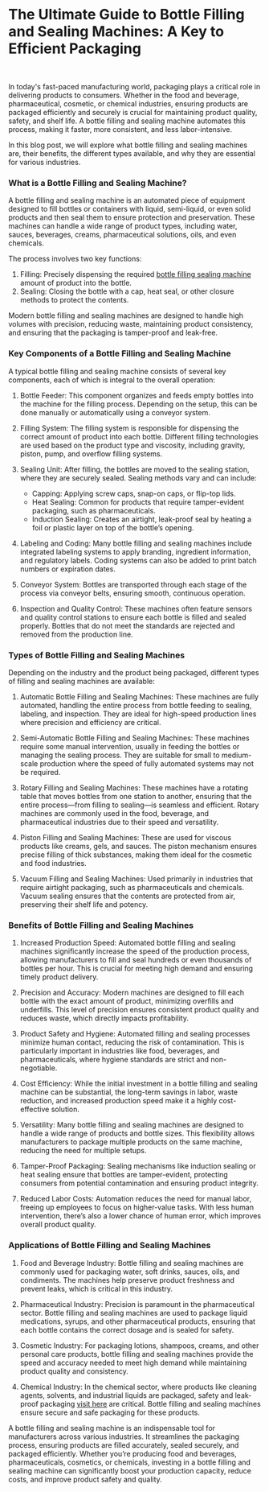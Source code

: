 <p><!-- x-tinymce/html --></p>
<h1>&nbsp;</h1>
<!-- x-tinymce/html -->
<h1>The Ultimate Guide to Bottle Filling and Sealing Machines: A Key to Efficient Packaging</h1>
<p>&nbsp;</p>
<p>In today's fast-paced manufacturing world, packaging plays a critical role in delivering products to consumers. Whether in the food and beverage, pharmaceutical, cosmetic, or chemical industries, ensuring products are packaged efficiently and securely is crucial for maintaining product quality, safety, and shelf life. A bottle filling and sealing machine automates this process, making it faster, more consistent, and less labor-intensive.</p>
<p>In this blog post, we will explore what bottle filling and sealing machines are, their benefits, the different types available, and why they are essential for various industries.</p>
<h3>What is a Bottle Filling and Sealing Machine?</h3>
<p>A bottle filling and sealing machine is an automated piece of equipment designed to fill bottles or containers with liquid, semi-liquid, or even solid products and then seal them to ensure protection and preservation. These machines can handle a wide range of product types, including water, sauces, beverages, creams, pharmaceutical solutions, oils, and even chemicals.</p>
<p>The process involves two key functions:</p>
<ol>
<li>Filling: Precisely dispensing the required <a href="https://www.fillsealmach.com/">bottle filling sealing machine</a> amount of product into the bottle.</li>
<li>Sealing: Closing the bottle with a cap, heat seal, or other closure methods to protect the contents.</li>
</ol>
<p>Modern bottle filling and sealing machines are designed to handle high volumes with precision, reducing waste, maintaining product consistency, and ensuring that the packaging is tamper-proof and leak-free.</p>
<h3>Key Components of a Bottle Filling and Sealing Machine</h3>
<p>A typical bottle filling and sealing machine consists of several key components, each of which is integral to the overall operation:</p>
<ol>
<li>
<p>Bottle Feeder: This component organizes and feeds empty bottles into the machine for the filling process. Depending on the setup, this can be done manually or automatically using a conveyor system.</p>
</li>
<li>
<p>Filling System: The filling system is responsible for dispensing the correct amount of product into each bottle. Different filling technologies are used based on the product type and viscosity, including gravity, piston, pump, and overflow filling systems.</p>
</li>
<li>
<p>Sealing Unit: After filling, the bottles are moved to the sealing station, where they are securely sealed. Sealing methods vary and can include:</p>
<ul>
<li>Capping: Applying screw caps, snap-on caps, or flip-top lids.</li>
<li>Heat Sealing: Common for products that require tamper-evident packaging, such as pharmaceuticals.</li>
<li>Induction Sealing: Creates an airtight, leak-proof seal by heating a foil or plastic layer on top of the bottle&rsquo;s opening.</li>
</ul>
</li>
<li>
<p>Labeling and Coding: Many bottle filling and sealing machines include integrated labeling systems to apply branding, ingredient information, and regulatory labels. Coding systems can also be added to print batch numbers or expiration dates.</p>
</li>
<li>
<p>Conveyor System: Bottles are transported through each stage of the process via conveyor belts, ensuring smooth, continuous operation.</p>
</li>
<li>
<p>Inspection and Quality Control: These machines often feature sensors and quality control stations to ensure each bottle is filled and sealed properly. Bottles that do not meet the standards are rejected and removed from the production line.</p>
</li>
</ol>
<h3>Types of Bottle Filling and Sealing Machines</h3>
<p>Depending on the industry and the product being packaged, different types of filling and sealing machines are available:</p>
<ol>
<li>
<p>Automatic Bottle Filling and Sealing Machines: These machines are fully automated, handling the entire process from bottle feeding to sealing, labeling, and inspection. They are ideal for high-speed production lines where precision and efficiency are critical.</p>
</li>
<li>
<p>Semi-Automatic Bottle Filling and Sealing Machines: These machines require some manual intervention, usually in feeding the bottles or managing the sealing process. They are suitable for small to medium-scale production where the speed of fully automated systems may not be required.</p>
</li>
<li>
<p>Rotary Filling and Sealing Machines: These machines have a rotating table that moves bottles from one station to another, ensuring that the entire process&mdash;from filling to sealing&mdash;is seamless and efficient. Rotary machines are commonly used in the food, beverage, and pharmaceutical industries due to their speed and versatility.</p>
</li>
<li>
<p>Piston Filling and Sealing Machines: These are used for viscous products like creams, gels, and sauces. The piston mechanism ensures precise filling of thick substances, making them ideal for the cosmetic and food industries.</p>
</li>
<li>
<p>Vacuum Filling and Sealing Machines: Used primarily in industries that require airtight packaging, such as pharmaceuticals and chemicals. Vacuum sealing ensures that the contents are protected from air, preserving their shelf life and potency.</p>
</li>
</ol>
<h3>Benefits of Bottle Filling and Sealing Machines</h3>
<ol>
<li>
<p>Increased Production Speed: Automated bottle filling and sealing machines significantly increase the speed of the production process, allowing manufacturers to fill and seal hundreds or even thousands of bottles per hour. This is crucial for meeting high demand and ensuring timely product delivery.</p>
</li>
<li>
<p>Precision and Accuracy: Modern machines are designed to fill each bottle with the exact amount of product, minimizing overfills and underfills. This level of precision ensures consistent product quality and reduces waste, which directly impacts profitability.</p>
</li>
<li>
<p>Product Safety and Hygiene: Automated filling and sealing processes minimize human contact, reducing the risk of contamination. This is particularly important in industries like food, beverages, and pharmaceuticals, where hygiene standards are strict and non-negotiable.</p>
</li>
<li>
<p>Cost Efficiency: While the initial investment in a bottle filling and sealing machine can be substantial, the long-term savings in labor, waste reduction, and increased production speed make it a highly cost-effective solution.</p>
</li>
<li>
<p>Versatility: Many bottle filling and sealing machines are designed to handle a wide range of products and bottle sizes. This flexibility allows manufacturers to package multiple products on the same machine, reducing the need for multiple setups.</p>
</li>
<li>
<p>Tamper-Proof Packaging: Sealing mechanisms like induction sealing or heat sealing ensure that bottles are tamper-evident, protecting consumers from potential contamination and ensuring product integrity.</p>
</li>
<li>
<p>Reduced Labor Costs: Automation reduces the need for manual labor, freeing up employees to focus on higher-value tasks. With less human intervention, there&rsquo;s also a lower chance of human error, which improves overall product quality.</p>
</li>
</ol>
<h3>Applications of Bottle Filling and Sealing Machines</h3>
<ol>
<li>
<p>Food and Beverage Industry: Bottle filling and sealing machines are commonly used for packaging water, soft drinks, sauces, oils, and condiments. The machines help preserve product freshness and prevent leaks, which is critical in this industry.</p>
</li>
<li>
<p>Pharmaceutical Industry: Precision is paramount in the pharmaceutical sector. Bottle filling and sealing machines are used to package liquid medications, syrups, and other pharmaceutical products, ensuring that each bottle contains the correct dosage and is sealed for safety.</p>
</li>
<li>
<p>Cosmetic Industry: For packaging lotions, shampoos, creams, and other personal care products, bottle filling and sealing machines provide the speed and accuracy needed to meet high demand while maintaining product quality and consistency.</p>
</li>
<li>
<p>Chemical Industry: In the chemical sector, where products like cleaning agents, solvents, and industrial liquids are packaged, safety and leak-proof packaging <a href="https://www.fillsealmach.com/">visit here</a> are critical. Bottle filling and sealing machines ensure secure and safe packaging for these products.</p>
</li>
</ol>
<p>A bottle filling and sealing machine is an indispensable tool for manufacturers across various industries. It streamlines the packaging process, ensuring products are filled accurately, sealed securely, and packaged efficiently. Whether you&rsquo;re producing food and beverages, pharmaceuticals, cosmetics, or chemicals, investing in a bottle filling and sealing machine can significantly boost your production capacity, reduce costs, and improve product safety and quality.</p>
